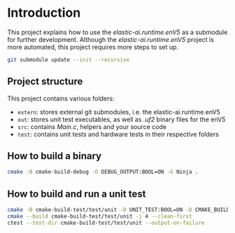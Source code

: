 # Introduction

This project explains how to use the _elastic-ai.runtime.enV5_ as a submodule for further development.
Although the _elastic-ai.runtime.enV5_ project is more automated, this project requires more steps to set up.

```bash
git submodule update --init --recursive
```

## Project structure

This project contains various folders:
- `extern`: stores external git submodules, i.e. the elastic-ai.runtime.enV5
- `out`: stores unit test executables, as well as _.uf2_ binary files for the enV5
- `src`: contains _Main.c_, helpers and your source code
- `test`: contains unit tests and hardware tests in their respective folders

## How to build a binary

```bash
cmake -B cmake-build-debug -D DEBUG_OUTPUT:BOOL=ON -G Ninja .
```

## How to build and run a unit test

```bash
cmake -B cmake-build-test/test/unit -D UNIT_TEST:BOOL=ON -D CMAKE_BUILD_TYPE=DEBUG -G Ninja .
cmake --build cmake-build-test/test/unit -j 4 --clean-first
ctest --test-dir cmake-build-test/test/unit --output-on-failure
```